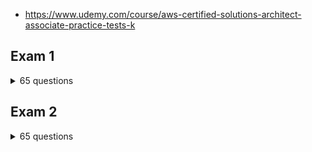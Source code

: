 <!--
// cSpell:ignore DFSR Referer SATA CIFS OCSP
-->

- https://www.udemy.com/course/aws-certified-solutions-architect-associate-practice-tests-k

## Exam 1
<details>
<summary>
65 questions
</summary>


### Q01

> A retail company with many stores and warehouses is implementing IoT sensors to gather monitoring data from devices in each location. The data will be sent to AWS in real time. A solutions architect must provide a solution for ensuring events are received in order for each device and ensure that data is saved for future processing.\
> Which solution would be MOST efficient?
> - Use Amazon Kinesis Data streams for real-time events with a shard for each device, use Amazon Kinesis Data Firehose to save data to Amazon EBS
> - Use Amazon SQS FIFO for real-time events with a shard for each device, use Amazon AWS Lambda for the SQS Queue to save data to Amazon EFS
> - Use Amazon Kinesis Data streams for real-time events with a partition key for each device, use Amazon Kinesis Data Firehose to save data to Amazon S3
> - Use Amazon SQS standard for real-time events with a shard for each device, Trigger Amazon AWS Lambda for the SQS Queue to save data to Amazon S3

**Kinesis** combined with **S3**

> **Explanation:**\
> Amazon Kinesis Data Streams collect and process data in real time. A Kinesis data stream is a set of shards. Each shard has a sequence of data records. Each data record has a sequence number that is assigned by Kinesis Data Streams. A shard is a uniquely identified sequence of data records in a stream.\
> A partition key is used to group data by shard within a stream. Kinesis Data Streams segregates the data records belonging to a stream into multiple shards. It uses the partition key that is associated with each data record to determine which shard a given data record belongs to.\
> For this scenario, the solutions architect can use a partition key for each device. This will ensure the records for that device are grouped by shard and the shard will ensure ordering. Amazon S3 is a valid destination for saving the data records.
> 
> ![Q1 kinesis](https://img-c.udemycdn.com/redactor/raw/2020-05-21_01-04-57-65202de89627ab9ac70ef6b89817c981.jpg)

### Q02
> A company runs a web application that serves weather updates. The application runs on a fleet of Amazon EC2 instances in a Multi-AZ Auto scaling group behind an Application Load Balancer (ALB). The instances store data in an Amazon Aurora database. A solutions architect needs to make the application more resilient to sporadic increases in request rates.\
> Which architecture should the solutions architect implement? (Select TWO.)
> - Add Aurora replicas
> - Add AWS WAF in front of the ALB
> - Add an AWS Globabl accelerator endpoint
> - Add an Amazon Cloudfront distribution in front of the ALB
> - Add an AWS Transit Gateway to the availability Zones


~~Maybe **WAF** to protect against DDOS?~~ maybe **CloudFront** for caching?
> **Explanation:**\
> The architecture is already highly resilient but the may be subject to performance degradation if there are sudden increases in request rates. To resolve this situation Amazon Aurora Read Replicas can be used to serve read traffic which offloads requests from the main database. On the frontend an Amazon CloudFront distribution can be placed in front of the ALB and this will cache content for better performance and also offloads requests from the backend.


### Q03

> A company has uploaded some highly critical data to an Amazon S3 bucket. Management are concerned about data availability and require that steps are taken to protect the data from accidental deletion. The data should still be accessible, and a user should be able to delete the data intentionally.\
> Which combination of steps should a solutions architect take to accomplish this? (Select TWO.)
> - Enable MFA Delete on the S3 bucket
> - Create a lifecycle policy for the objects in the S3 bucket
> - Enable default encryption on the S3 bucket
> - Create a bucket policy on the S3 bucket
> - Enable versioning on the S3 bucket


**versioning** will work, ~~maybe **bucket policy**~~

> **Explanation:**\
> Multi-factor authentication (MFA) delete adds an additional step before an object can be deleted from a versioning-enabled bucket.\
> With MFA delete the bucket owner must include the x-amz-mfa request header in requests to permanently delete an object version or change the versioning state of the bucket.
### Q04

> A Solutions Architect has deployed an application on several Amazon EC2 instances across three private subnets. The application must be made accessible to internet-based clients with the least amount of administrative effort.\
> How can the Solutions Architect make the application available on the internet?


~~maybe **NAT gateway**~~

> **Explanation:**\
> To make the application instances accessible on the internet the Solutions Architect needs to place them behind an internet-facing Elastic Load Balancer. The way you add instances in private subnets to a public facing ELB is to add public subnets in the same AZs as the private subnets to the ELB. You can then add the instances and to the ELB and they will become targets for load balancing.\
> An example of this architecture is shown below:
> 
> ![Q4 private and public subnets](https://img-c.udemycdn.com/redactor/raw/test_question_description/2021-02-25_10-09-08-4d552faa7e6a02f1057665490b64d36b.jpg)


### Q05
> Storage capacity has become an issue for a company that runs application servers on-premises. The servers are connected to a combination of block storage and NFS storage solutions. The company requires a solution that supports local caching without re-architecting its existing applications.\
> Which combination of changes can the company make to meet these requirements? (Select TWO.)

probably **storage gateway**

> **Explanation:**\
> In this scenario the company should use cloud storage to replace the existing storage solutions that are running out of capacity. The on-premises servers mount the existing storage using block protocols (iSCSI) and file protocols (NFS). As there is a requirement to avoid re-architecting existing applications these protocols must be used in the revised solution.\
> The AWS Storage Gateway volume gateway should be used to replace the block-based storage systems as it is mounted over iSCSI and the file gateway should be used to replace the NFS file systems as it uses NFS.

### Q06
> A recent security audit uncovered some poor deployment and configuration practices within your VPC. You need to ensure that applications are deployed in secure configurations.\
> How can this be achieved in the most operationally efficient manner?
> - Remove the ability for staff to deploy applications
> - use cloud formation with securely configured templates
> - manually check all application configurations before deployment
> - use aws inspector to apply secure configuration

probably **cloud formation**

> **Explanation:**\
> CloudFormation helps users to deploy resources in a consistent and orderly way. By ensuring the CloudFormation templates are created and administered with the right security configurations for your resources, you can then repeatedly deploy resources with secure settings and reduce the risk of human error.

### Q07
> A company has deployed a new website on Amazon EC2 instances behind an Application Load Balancer (ALB). Amazon Route 53 is used for the DNS service. The company has asked a Solutions Architect to create a backup website with support contact details that users will be directed to automatically if the primary website is down.\
> How should the Solutions Architect deploy this solution cost-effectively?
> - Create the backup website on EC2 and ALB in another Region and create an AWS accelerator point
> - Deploy the backup website on EC2 and ALB in another Region and use Route53 health checks for failover routing
> - Configure a static website using amazon S# and create a route53 weighted routing policy
> - Configure a static website using amazon S# and create a route53 failover routing policy

~~**Another region with route53 health checks**~~

> **Explanation:**\
> The most cost-effective solution is to create a static website using an Amazon S3 bucket and then use a failover routing policy in Amazon Route 53. With a failover routing policy users will be directed to the main website as long as it is responding to health checks successfully.\
> If the main website fails to respond to health checks (its down), Route 53 will begin to direct users to the backup website running on the Amazon S3 bucket. It’s important to set the TTL on the Route 53 records appropriately to ensure that users resolve the failover address within a short time.
> 
### Q08

> A website runs on Amazon EC2 instances in an Auto Scaling group behind an Application Load Balancer (ALB) which serves as an origin for an Amazon CloudFront distribution. An AWS WAF is being used to protect against SQL injection attacks. A review of security logs revealed an external malicious IP that needs to be blocked from accessing the website.\
> What should a solutions architect do to protect the application?


modify the **WAF** to protect against the Ip, cloudfront means that the ip is changed.

> **Explanation:**\
> A new version of the AWS Web Application Firewall was released in November 2019. With AWS WAF classic you create “IP match conditions”, whereas with AWS WAF (new version) you create “IP set match statements”. Look out for wording on the exam.\
> The IP match condition / IP set match statement inspects the IP address of a web request's origin against a set of IP addresses and address ranges. Use this to allow or block web requests based on the IP addresses that the requests originate from.\
> AWS WAF supports all IPv4 and IPv6 address ranges. An IP set can hold up to 10,000 IP addresses or IP address ranges to check.

### Q09
> A persistent database must be migrated from an on-premises server to an Amazon EC2 instances. The database requires 64,000 IOPS and, if possible, should be stored on a single Amazon EBS volume.\
> Which solution should a Solutions Architect recommend?

~~maybe **i3?**~~

> **Explanation:**\
> Amazon EC2 Nitro-based systems are not required for this solution but do offer advantages in performance that will help to maximize the usage of the EBS volume. For the data storage volume an i01 volume can support up to 64,000 IOPS so a single volume with sufficient capacity (50 IOPS per GiB) can be deliver the requirements.\
> The current list of EBS volume types is in the table below:
> 
> ![Q9 EBS Volumes](https://img-c.udemycdn.com/redactor/raw/test_question_description/2021-02-25_10-17-09-93913bab7527ec0862c9e21624ba7869.jpg)

### Q10
> A company offers an online product brochure that is delivered from a static website running on Amazon S3. The company’s customers are mainly in the United States, Canada, and Europe. The company is looking to cost-effectively reduce the latency for users in these regions.\
> What is the most cost-effective solution to these requirements?


~~**Cloudfront with some origin points** (not all)~~

> **Explanation:**\
> With Amazon CloudFront you can set the price class to determine where in the world the content will be cached. One of the price classes is “U.S, Canada and Europe” and this is where the company’s users are located. Choosing this price class will result in lower costs and better performance for the company’s users.

### Q11
> A company provides a REST-based interface to an application that allows a partner company to send data in near-real time. The application then processes the data that is received and stores it for later analysis. The application runs on Amazon EC2 instances.\
> The partner company has received many 503 Service Unavailable Errors when sending data to the application and the compute capacity reaches its limits and is unable to process requests when spikes in data volume occur.\
> Which design should a Solutions Architect implement to improve scalability?

**Kinesis + Lambda**

> **Explanation:**\
> Amazon Kinesis enables you to ingest, buffer, and process streaming data in real-time. Kinesis can handle any amount of streaming data and process data from hundreds of thousands of sources with very low latencies. This is an ideal solution for data ingestion.
> To ensure the compute layer can scale to process increasing workloads, the EC2 instances should be replaced by AWS Lambda functions. Lambda can scale seamlessly by running multiple executions in parallel.


### Q12

> A company runs an application on six web application servers in an Amazon EC2 Auto Scaling group in a single Availability Zone. The application is fronted by an Application Load Balancer (ALB). A Solutions Architect needs to modify the infrastructure to be highly available without making any modifications to the application.\
> Which architecture should the Solutions Architect choose to enable high availability?

**spread across Availability zones**

> **Explanation:**\
> The only thing that needs to be changed in this scenario to enable HA is to split the instances across multiple Availability Zones. The architecture already uses Auto Scaling and Elastic Load Balancing so there is plenty of resilience to failure. Once the instances are running across multiple AZs there will be AZ-level fault tolerance as well.

### Q13
> A new application is to be published in multiple regions around the world. The Architect needs to ensure only 2 IP addresses need to be whitelisted. The solution should intelligently route traffic for lowest latency and provide fast regional failover.\
> How can this be achieved?


~~**route53**?~~

> **Explanation:**\
> AWS Global Accelerator uses the vast, congestion-free AWS global network to route TCP and UDP traffic to a healthy application endpoint in the closest AWS Region to the user.
> This means it will intelligently route traffic to the closest point of presence (reducing latency). Seamless failover is ensured as AWS Global Accelerator uses anycast IP address which means the IP does not change when failing over between regions so there are no issues with client caches having incorrect entries that need to expire.
> 
> ![Q13 Globabl Accelerator](https://img-c.udemycdn.com/redactor/raw/2020-05-21_00-46-55-314c6149f4e1a3552921ab6fa213d8d8.jpg)


### Q14
> A solutions architect is designing the infrastructure to run an application on Amazon EC2 instances. The application requires high availability and must dynamically scale based on demand to be cost efficient.\
> What should the solutions architect do to meet these requirements?

**application load balancer, multiple AZ**

> **Explanation:**\
> The Amazon EC2-based application must be highly available and elastically scalable. Auto Scaling can provide the elasticity by dynamically launching and terminating instances based on demand. This can take place across availability zones for high availability.\
> Incoming connections can be distributed to the instances by using an Application Load Balancer (ALB).


### Q15
> A solutions architect is creating a document submission application for a school. The application will use an Amazon S3 bucket for storage. The solution must prevent accidental deletion of the documents and ensure that all versions of the documents are available. Users must be able to upload and modify the documents.\
> Which combination of actions should be taken to meet these requirements? (Select TWO.)
> - Enable MFA Delete on the bucket
> - Enable Versioning on the bucket
> - Set read only permissions on the bucket
> - Attach an IAM policy to the bucket
> - Encrypt the bucket using AWS SSE-S3

**Versioning**, maybe **MFA delete** 

> **Explanation:**\
> None of the options present a good solution for specifying permissions required to write and modify objects so that requirement needs to be taken care of separately. The other requirements are to prevent accidental deletion and the ensure that all versions of the document are available.
> The two solutions for these requirements are versioning and MFA delete. Versioning will retain a copy of each version of the document and multi-factor authentication delete (MFA delete) will prevent any accidental deletion as you need to supply a second factor when attempting a delete.


### Q16

> A company runs an application that uses an Amazon RDS PostgreSQL database. The database is currently not encrypted. A Solutions Architect has been instructed that due to new compliance requirements all existing and new data in the database must be encrypted. The database experiences high volumes of changes and no data can be lost.\
> How can the Solutions Architect enable encryption for the database without incurring any data loss?

~~**multi AZ mode with secondary and primary?**~~

> **Explanation:**\
> You cannot change the encryption status of an existing RDS DB instance. Encryption must be specified when creating the RDS DB instance. The best way to encrypt an existing database is to take a snapshot, encrypt a copy of the snapshot and restore the snapshot to a new RDS DB instance. This results in an encrypted database that is a new instance. Applications must be updated to use the new RDS DB endpoint.
> In this scenario as there is a high rate of change, the databases will be out of sync by the time the new copy is created and is functional. The best way to capture the changes between the source (unencrypted) and destination (encrypted) DB is to use AWS Database Migration Service (DMS) to synchronize the data.
> 
> ![Q16 move to encrypted EBS](https://img-c.udemycdn.com/redactor/raw/test_question_description/2021-02-25_10-43-00-2b10c6ed31c5f439b4d82b7c3dbf77e5.jpg)


### Q17
> An eCommerce application consists of three tiers. The web tier includes EC2 instances behind an Application Load balancer, the middle tier uses EC2 instances and an Amazon SQS queue to process orders, and the database tier consists of an Auto Scaling DynamoDB table. During busy periods customers have complained about delays in the processing of orders. A Solutions Architect has been tasked with reducing processing times.\
> Which action will be MOST effective in accomplishing this requirement?


~~probably **DynamoDB accelerator**~~, maybe autoscaling group?(won't it take too long?)

> **Explanation:**\
> The most likely cause of the processing delays is insufficient instances in the middle tier where the order processing takes place. The most effective solution to reduce processing times in this case is to scale based on the backlog per instance (number of messages in the SQS queue) as this reflects the amount of work that needs to be done.



### Q18
> A web application allows users to upload photos and add graphical elements to them. The application offers two tiers of service: free and paid. Photos uploaded by paid users should be processed before those submitted using the free tier. The photos are uploaded to an Amazon S3 bucket which uses an event notification to send the job information to Amazon SQS.\
> How should a Solutions Architect configure the Amazon SQS deployment to meet these requirements?

~~**short polling for the free, long polling to the paid**~~

> **Explanation:**\
> AWS recommend using separate queues when you need to provide prioritization of work. The logic can then be implemented at the application layer to prioritize the queue for the paid photos over the queue for the free photos.


### Q19
>A company requires that all AWS IAM user accounts have specific complexity requirements and minimum password length.\
How should a Solutions Architect accomplish this?

**password policy** for the entire account (if possible)

> **Explanation:**\
> The easiest way to enforce this requirement is to update the password policy that applies to the entire AWS account. When you create or change a password policy, most of the password policy settings are enforced the next time your users change their passwords. However, some of the settings are enforced immediately such as the password expiration period.


### Q20
> A company is deploying a fleet of Amazon EC2 instances running Linux across multiple Availability Zones within an AWS Region. The application requires a data storage solution that can be accessed by all of the EC2 instances simultaneously. The solution must be highly scalable and easy to implement. The storage must be mounted using the NFS protocol.\
> Which solution meets these requirements?

i think **NFS should means EFS**?

> **Explanation:**\
> Amazon EFS provides scalable file storage for use with Amazon EC2. You can use an EFS file system as a common data source for workloads and applications running on multiple instances. The EC2 instances can run in multiple AZs within a Region and the NFS protocol is used to mount the file system.\
> With EFS you can create mount targets in each AZ for lower latency. The application instances in each AZ will mount the file system using the local mount target.


### Q21

> A company delivers content to subscribers distributed globally from an application running on AWS. The application uses a fleet of Amazon EC2 instance in a private subnet behind an Application Load Balancer (ALB). Due to an update in copyright restrictions, it is necessary to block access for specific countries.\
> What is the EASIEST method to meet this requirement?

(maybe acl?, probably **CloudFront**)

> Explanation
> When a user requests your content, CloudFront typically serves the requested content regardless of where the user is located. If you need to prevent users in specific countries from accessing your content, you can use the CloudFront geo restriction feature to do one of the following:
> - Allow your users to access your content only if they're in one of the countries on a whitelist of approved countries.
> - Prevent your users from accessing your content if they're in one of the countries on a blacklist of banned countries.
> 
> For example, if a request comes from a country where, for copyright reasons, you are not authorized to distribute your content, you can use CloudFront geo restriction to block the request.\
> This is the easiest and most effective way to implement a geographic restriction for the delivery of content.

### Q22
> An application running on Amazon EC2 needs to asynchronously invoke an AWS Lambda function to perform data processing. The services should be decoupled.\
> Which service can be used to decouple the compute services?
> - AWS Config
> - AWS Step Functions
> - AWS MQ
> - AWS SNS

~~are **step functions a thing?**~~

> Explanation
> You can use a Lambda function to process Amazon Simple Notification Service notifications. Amazon SNS supports Lambda functions as a target for messages sent to a topic. This solution decouples the Amazon EC2 application from Lambda and ensures the Lambda function is invoked.

### Q23
> A new application will run across multiple Amazon ECS tasks. Front-end application logic will process data and then pass that data to a back-end ECS task to perform further processing and write the data to a datastore. The Architect would like to reduce-interdependencies so failures do no impact other components.\
> Which solution should the Architect use?


**front pushes to SQS, backend polls**

> Explanation
> This is a good use case for Amazon SQS. SQS is a service that is used for decoupling applications, thus reducing interdependencies, through a message bus. The front-end application can place messages on the queue and the back-end can then poll the queue for new messages. Please remember that Amazon SQS is pull-based (polling) not push-based (use SNS for push-based).


### Q24

> A company wishes to restrict access to their Amazon DynamoDB table to specific, private source IP addresses from their VPC.\
> What should be done to secure access to the table?
> - Create an AWS VPN Connection the amazon DynamoDB endpoint
> - Create gateway VPC endpoint and add an entry to the route table
> - Create an interface VPC endpoint in the VPC with an elastic network interface
> - Create the amazon dynamoDB table in the VPC

~~maybe **vpc endpoint?**~~

> Explanation
> There are two different types of VPC endpoint: interface endpoint, and gateway endpoint. 
> - With an interface endpoint you use an ENI in the VPC. 
> - With a gateway endpoint you configure your route table to point to the endpoint. 
> 
> Amazon S3 and DynamoDB use gateway endpoints. This solution means that all traffic will go through the VPC endpoint straight to DynamoDB using private IP addresses.
> 
> ![Q24 endpoint](https://img-c.udemycdn.com/redactor/raw/2020-05-21_00-48-44-654011ba439713ad1e049b259d7d5611.jpg)


### Q25
> A company runs a dynamic website that is hosted on an on-premises server in the United States. The company is expanding to Europe and is investigating how they can optimize the performance of the website for European users. The website’s backed must remain in the United States. The company requires a solution that can be implemented within a few days.\
> What should a Solutions Architect recommend?

~~maybe **Lambda Edge**~~

> Explanation
> A custom origin can point to an on-premises server and CloudFront is able to cache content for dynamic websites. CloudFront can provide performance optimizations for custom origins even if they are running on on-premises servers. These include persistent TCP connections to the origin, SSL enhancements such as Session tickets and OCSP stapling.
> Additionally, connections are routed from the nearest Edge Location to the user across the AWS global network. If the on-premises server is connected via a Direct Connect (DX) link this can further improve performance.

### Q26
> A company plans to make an Amazon EC2 Linux instance unavailable outside of business hours to save costs. The instance is backed by an Amazon EBS volume. There is a requirement that the contents of the instance’s memory must be preserved when it is made unavailable.\
> How can a solutions architect meet these requirements?

**Hibernation**

> Explanation
> When you hibernate an instance, Amazon EC2 signals the operating system to perform hibernation (suspend-to-disk). Hibernation saves the contents from the instance memory (RAM) to your Amazon Elastic Block Store (Amazon EBS) root volume. Amazon EC2 persists the instance's EBS root volume and any attached EBS data volumes. When you start your instance:
> - The EBS root volume is restored to its previous state
> - The RAM contents are reloaded
> - The processes that were previously running on the instance are resumed
> - Previously attached data volumes are reattached and the instance retains its instance ID


### Q27

> The database tier of a web application is running on a Windows server on-premises. The database is a Microsoft SQL Server database. The application owner would like to migrate the database to an Amazon RDS instance.\
> How can the migration be executed with minimal administrative effort and downtime?

use **Database migration service**

> Explanation
> You can directly migrate Microsoft SQL Server from an on-premises server into Amazon RDS using the Microsoft SQL Server database engine. This can be achieved using the native Microsoft SQL Server tools, or using AWS DMS as depicted below:
> ![Q27 database migration](https://img-c.udemycdn.com/redactor/raw/2020-05-17_07-59-54-f1a0a1c8024b0af89fa52ac80a9bc55c.JPG)


### Q28
> An insurance company has a web application that serves users in the United Kingdom and Australia. The application includes a database tier using a MySQL database hosted in eu-west-2. The web tier runs from eu-west-2 and ap-southeast-2. Amazon Route 53 geoproximity routing is used to direct users to the closest web tier. It has been noted that Australian users receive slow response times to queries.\
> Which changes should be made to the database tier to improve performance?


maybe **move to aurora**?

> Explanation
> The issue here is latency with read queries being directed from Australia to UK which is great physical distance. A solution is required for improving read performance in Australia.\
> An Aurora global database consists of one primary AWS Region where your data is mastered, and up to five read-only, secondary AWS Regions. Aurora replicates data to the secondary AWS Regions with typical latency of under a second. You issue write operations directly to the primary DB instance in the primary AWS Region.\
> This solution will provide better performance for users in the Australia Region for queries. Writes must still take place in the UK Region but read performance will be greatly improved.
> 
> ![Q28 Aurora replicates](https://img-c.udemycdn.com/redactor/raw/2020-05-21_01-05-41-0e623951d5ed62017a22f93bb14c6c67.jpg)

### Q29
> A web application runs in public and private subnets. The application architecture consists of a web tier and database tier running on Amazon EC2 instances. Both tiers run in a single Availability Zone (AZ).\
> Which combination of steps should a solutions architect take to provide high availability for this architecture? (Select TWO.)

**multi az**

> Explanation
> To add high availability to this architecture both the web tier and database tier require changes. For the web tier an Auto Scaling group across multiple AZs with an ALB will ensure there are always instances running and traffic is being distributed to them.\
> The database tier should be migrated from the EC2 instances to Amazon RDS to take advantage of a managed database with Multi-AZ functionality. This will ensure that if there is an issue preventing access to the primary database a secondary database can take over.
### Q30
> A financial services company has a web application with an application tier running in the U.S and Europe. The database tier consists of a MySQL database running on Amazon EC2 in us-west-1. Users are directed to the closest application tier using Route 53 latency-based routing. The users in Europe have reported poor performance when running queries.\
> Which changes should a Solutions Architect make to the database tier to improve performance?

~~Read replicas in europe?~~


> Explanation
> Amazon Aurora Global Database is designed for globally distributed applications, allowing a single Amazon Aurora database to span multiple AWS regions. It replicates your data with no impact on database performance, enables fast local reads with low latency in each region, and provides disaster recovery from region-wide outages.\
> A global database can be configured in the European region and then the application tier in Europe will need to be configured to use the local database for reads/queries. The diagram below depicts an Aurora Global Database deployment.
> 
> ![Q30 Aurora Global Database](https://img-c.udemycdn.com/redactor/raw/test_question_description/2021-02-25_10-40-32-e096373484158f919b4e661ab7c1aa8d.jpg)


### Q31
> A manufacturing company captures data from machines running at customer sites. Currently, thousands of machines send data every 5 minutes, and this is expected to grow to hundreds of thousands of machines in the near future. The data is logged with the intent to be analyzed in the future as needed.\
> What is the SIMPLEST method to store this streaming data at scale?

**Kinesis firehose**

> Explanation
> Kinesis Data Firehose is the easiest way to load streaming data into data stores and analytics tools. It captures, transforms, and loads streaming data and you can deliver the data to “destinations” including Amazon S3 buckets for later analysis.


### Q32
> An Amazon RDS Read Replica is being deployed in a separate region. The master database is not encrypted but all data in the new region must be encrypted.\
> How can this be achieved?

~~KNS keys when creating the read replicas?~~

> Explanation
> You cannot create an encrypted Read Replica from an unencrypted master DB instance. You also cannot enable encryption after launch time for the master DB instance. Therefore, you must create a new master DB by taking a snapshot of the existing DB, encrypting it, and then creating the new DB from the snapshot. You can then create the encrypted cross-region Read Replica of the master DB.


### Q33
> A video production company is planning to move some of its workloads to the AWS Cloud. The company will require around 5 TB of storage for video processing with the maximum possible I/O performance. They also require over 400 TB of extremely durable storage for storing video files and 800 TB of storage for long-term archival.\
> Which combinations of services should a Solutions Architect use to meet these requirements?

Instance store for performance, S3 for storage, Glacier for archiving.

> Explanation
> The best I/O performance can be achieved by using instance store volumes for the video processing. This is safe to use for use cases where the data can be recreated from the source files so this is a good use case.
> For storing data durably Amazon S3 is a good fit as it provides 99.999999999% of durability. For archival the video files can then be moved to Amazon S3 Glacier which is a low cost storage option that is ideal for long-term archival.


### Q34
> A developer created an application that uses Amazon EC2 and an Amazon RDS MySQL database instance. The developer stored the database user name and password in a configuration file on the root EBS volume of the EC2 application instance. A Solutions Architect has been asked to design a more secure solution.\
> What should the Solutions Architect do to achieve this requirement?

IAM permissions on the EC2 instance.

> Explanation
> The key problem here is having plain text credentials stored in a file. Even if you encrypt the volume there is still as security risk as the credentials are loaded by the application and passed to RDS.
> The best way to secure this solution is to get rid of the credentials completely by using an IAM role instead. The IAM role can be assigned permissions to the database instance and can be attached to the EC2 instance. The instance will then obtain temporary security credentials from AWS STS which is much more secure.


### Q35
> A Microsoft Windows file server farm uses Distributed File System Replication (DFSR) to synchronize data in an on-premises environment. The infrastructure is being migrated to the AWS Cloud.\
> Which service should the solutions architect use to replace the file server farm?
> - AWS storage gateway
> - AWS EFS
> - AWS FSx
> - AWS EBS

FSX

> Explanation
> Amazon FSx for Windows file server supports DFS namespaces and DFS replication. This is the best solution for replacing the on-premises infrastructure. Note the limitations for deployment:
> 
> ![Q35 deployment limitations](https://img-c.udemycdn.com/redactor/raw/test_question_description/2020-11-27_09-52-13-238b160c6f54f8650622a66a33fc34a4.jpg)


### Q36
> A company runs an application on an Amazon EC2 instance the requires 250 GB of storage space. The application is not used often and has small spikes in usage on weekday mornings and afternoons. The disk I/O can vary with peaks hitting a maximum of 3,000 IOPS. A Solutions Architect must recommend the most cost-effective storage solution that delivers the performance required?\
> Which configuration should the Solutions Architect recommend?
> - Amazon EBS Cold HDD(sc1)
> - Amazon EBS provisioned IOS SSD(i01)
> - Amazon EBS Throughput Optimized HDD(st1)
> - Amazon EBS General purpose SSD (gp2)

~~Throughput optimized HDD~~

> Explanation
> General Purpose SSD (gp2) volumes offer cost-effective storage that is ideal for a broad range of workloads. These volumes deliver single-digit millisecond latencies and the ability to burst to 3,000 IOPS for extended periods of time.\
> Between a minimum of 100 IOPS (at 33.33 GiB and below) and a maximum of 16,000 IOPS (at 5,334 GiB and above), baseline performance scales linearly at 3 IOPS per GiB of volume size. AWS designs gp2 volumes to deliver their provisioned performance 99% of the time. A gp2 volume can range in size from 1 GiB to 16 TiB.\
> In this configuration the volume will provide a baseline performance of 750 IOPS but will always be able to burst to the required 3,000 IOPS during periods of increased traffic.


### Q37
> An e-commerce application is hosted in AWS. The last time a new product was launched, the application experienced a performance issue due to an enormous spike in traffic. Management decided that capacity must be doubled this week after the product is launched.\
> What is the MOST efficient way for management to ensure that capacity requirements are met?
> - Add a step scaling policy
> - Add a simple scaling policy
> - Add Amazon EC2 spot instance
> - Add a scheduled scaling action

scheduled scaling

> Explanation
> Scaling based on a schedule allows you to set your own scaling schedule for predictable load changes. To configure your Auto Scaling group to scale based on a schedule, you create a scheduled action. This is ideal for situations where you know when and for how long you are going to need the additional capacity.


### Q38
> A legacy tightly-coupled High Performance Computing (HPC) application will be migrated to AWS.\
> Which network adapter type should be used?
> - Elastic network adaptor (ENA)
> - Elastic Fabric adaptor (EFA)
> - Elastic Ip address
> - Elastic Network interface (ENI)

EFA

> Explanation
> An Elastic Fabric Adapter is an AWS Elastic Network Adapter (ENA) with added capabilities. The EFA lets you apply the scale, flexibility, and elasticity of the AWS Cloud to tightly-coupled HPC apps. It is ideal for tightly coupled app as it uses the Message Passing Interface (MPI).


### Q39
> A company's web application is using multiple Amazon EC2 Linux instances and storing data on Amazon EBS volumes. The company is looking for a solution to increase the resiliency of the application in case of a failure.\
> What should a solutions architect do to meet these requirements?

~~EC2 instances in each AZ with EBS volumes~~

> Explanation
> To increase the resiliency of the application the solutions architect can use Auto Scaling groups to launch and terminate instances across multiple availability zones based on demand. An application load balancer (ALB) can be used to direct traffic to the web application running on the EC2 instances.
> Lastly, the Amazon Elastic File System (EFS) can assist with increasing the resilience of the application by providing a shared file system that can be mounted by multiple EC2 instances from multiple availability zones.


### Q40
> A company's application is running on Amazon EC2 instances in a single Region. In the event of a disaster, a solutions architect needs to ensure that the resources can also be deployed to a second Region.\
> Which combination of actions should the solutions architect take to accomplish this? (Select TWO.)

make an AMI, copy to other region, launch there

> Explanation
> You can copy an Amazon Machine Image (AMI) within or across AWS Regions using the AWS Management Console, the AWS Command Line Interface or SDKs, or the Amazon EC2 API, all of which support the CopyImage action.
> Using the copied AMI the solutions architect would then be able to launch an instance from the same EBS volume in the second Region.

### Q41
> A solutions architect is designing a new service that will use an Amazon API Gateway API on the frontend. The service will need to persist data in a backend database using key-value requests. Initially, the data requirements will be around 1 GB and future growth is unknown. Requests can range from 0 to over 800 requests per second.\
> Which combination of AWS services would meet these requirements? (Select TWO.)
> - AWS Lambda
> - AWS EC2 autos scaling
> - AWS DynamoDB
> - Amazon RDS
> - AWS fargate

**Lambda** and **Dynamo**

> Explanation
> In this case AWS Lambda can perform the computation and store the data in an Amazon DynamoDB table. Lambda can scale concurrent executions to meet demand easily and DynamoDB is built for key-value data storage requirements and is also serverless and easily scalable. This is therefore a cost effective solution for unpredictable workloads.


### Q42
> A company has two accounts for perform testing and each account has a single VPC: VPC-TEST1 and VPC-TEST2. The operations team require a method of securely copying files between Amazon EC2 instances in these VPCs. The connectivity should not have any single points of failure or bandwidth constraints.\
> Which solution should a Solutions Architect recommend?

VPC peering

> Explanation
> A VPC peering connection is a networking connection between two VPCs that enables you to route traffic between them using private IPv4 addresses or IPv6 addresses. Instances in either VPC can communicate with each other as if they are within the same network.
> You can create a VPC peering connection between your own VPCs, or with a VPC in another AWS account. The VPCs can be in different regions (also known as an inter-region VPC peering connection).
> ![Q42 VPC peering](https://img-c.udemycdn.com/redactor/raw/test_question_description/2021-02-25_09-50-39-d2cdb66079d7dfcc2c83b098f21eafa2.jpg)


### Q43
> A team are planning to run analytics jobs on log files each day and require a storage solution. The size and number of logs is unknown and data will persist for 24 hours only.\
> What is the MOST cost-effective solution?
> - Amazon S3 intelligent tiering
> - Amazon S3 glacier deep archive
> - Amazon S3 Standard
> - Amazon S3 one zone infrequent access

**S3 standard**

> Explanation
> S3 standard is the best choice in this scenario for a short term storage solution. In this case the size and number of logs is unknown and it would be difficult to fully assess the access patterns at this stage. Therefore, using S3 standard is best as it is cost-effective, provides immediate access, and there are no retrieval fees or minimum capacity charge per object.


### Q44
> A company is working with a strategic partner that has an application that must be able to send messages to one of the company’s Amazon SQS queues. The partner company has its own AWS account.\
> How can a Solutions Architect provide least privilege access to the partner?

update the SQS policy and grant permissions 

> Explanation
> Amazon SQS supports resource-based policies. The best way to grant the permissions using the principle of least privilege is to use a resource-based policy attached to the SQS queue that grants the partner company’s AWS account the sqs:SendMessage privilege.
> The following policy is an example of how this could be configured:
> 
> ![Q44 permission policies](https://img-c.udemycdn.com/redactor/raw/test_question_description/2021-02-25_10-46-16-3d75509bc08efb886557569410905bfe.jpg)


### Q45
> A company runs an application in a factory that has a small rack of physical compute resources. The application stores data on a network attached storage (NAS) device using the NFS protocol. The company requires a daily offsite backup of the application data.\
> Which solution can a Solutions Architect recommend to meet this requirement?

~~AWS Storgate gateway volume to replicate data to S3~~

> Explanation
> The AWS Storage Gateway Hardware Appliance is a physical, standalone, validated server configuration for on-premises deployments. It comes pre-loaded with Storage Gateway software, and provides all the required CPU, memory, network, and SSD cache resources for creating and configuring File Gateway, Volume Gateway, or Tape Gateway.
> A file gateway is the correct type of appliance to use for this use case as it is suitable for mounting via the NFS and SMB protocols.


### Q46
> A company hosts an application on Amazon EC2 instances behind Application Load Balancers in several AWS Regions. Distribution rights for the content require that users in different geographies must be served content from specific regions.\
> Which configuration meets these requirements?
> - Route53 with geoproximity
> - Route53 with geolocation
> - ALB with multi-region routing
> - CloudFronot with multiple origins and AWS WAF

route53 with geolocation

> Explanation
> To protect the distribution rights of the content and ensure that users are directed to the appropriate AWS Region based on the location of the user, the geolocation routing policy can be used with Amazon Route 53.
> Geolocation routing lets you choose the resources that serve your traffic based on the geographic location of your users, meaning the location that DNS queries originate from.
> When you use geolocation routing, you can localize your content and present some or all of your website in the language of your users. You can also use geolocation routing to restrict distribution of content to only the locations in which you have distribution rights.


### Q47

> Amazon EC2 instances in a development environment run between 9am and 5pm Monday-Friday. Production instances run 24/7.\
> Which pricing models should be used? (choose 2)

reserved instances for production, on-demand capacity reserations for development.

> Explanation
> Capacity reservations have no commitment and can be created and canceled as needed. This is ideal for the development environment as it will ensure the capacity is available. There is no price advantage but none of the other options provide a price advantage whilst also ensuring capacity is available.\
> Reserved instances are a good choice for workloads that run continuously. This is a good option for the production environment.


### Q48
> An organization want to share regular updates about their charitable work using static webpages. The pages are expected to generate a large amount of views from around the world. The files are stored in an Amazon S3 bucket. A solutions architect has been asked to design an efficient and effective solution.\
> Which action should the solutions architect take to accomplish this?

CloudFront with S3 as origin.

> Explanation
> Amazon CloudFront can be used to cache the files in edge locations around the world and this will improve the performance of the webpages.\
> To serve a static website hosted on Amazon S3, you can deploy a CloudFront distribution using one of these configurations:
> - Using a REST API endpoint as the origin with access restricted by an origin access identity (OAI)
> - Using a website endpoint as the origin with anonymous (public) access allowed
> - Using a website endpoint as the origin with access restricted by a Referer header


### Q49
> An application running on an Amazon ECS container instance using the EC2 launch type needs permissions to write data to Amazon DynamoDB.\
> How can you assign these permissions only to the specific ECS task that is running the application?

IAM policy attached to the ~~container Instance~~

> Explanation
> To specify permissions for a specific task on Amazon ECS you should use IAM Roles for Tasks. The permissions policy can be applied to tasks when creating the task definition, or by using an IAM task role override using the AWS CLI or SDKs. The taskRoleArn parameter is used to specify the policy.

### Q50
> An Amazon VPC contains several Amazon EC2 instances. The instances need to make API calls to Amazon DynamoDB. A solutions architect needs to ensure that the API calls do not traverse the internet.
> How can this be accomplished? (Select TWO.)

~~ENI endpoint~~, route table entry

> Explanation
> Amazon DynamoDB and Amazon S3 support gateway endpoints, not interface endpoints. With a gateway endpoint you create the endpoint in the VPC, attach a policy allowing access to the service, and then specify the route table to create a route table entry in.
> 
> ![Q50 API calls not traversing the internet](https://img-c.udemycdn.com/redactor/raw/2020-05-21_01-00-45-ac665c89acb1641afb831f1eb795210e.jpg)


### Q51
> An application is being created that will use Amazon EC2 instances to generate and store data. Another set of EC2 instances will then analyze and modify the data. Storage requirements will be significant and will continue to grow over time. The application architects require a storage solution.\
> Which actions would meet these needs?

using EFS and all EC2 instances mount it.

> Explanation
> Amazon Elastic File System (Amazon EFS) provides a simple, scalable, fully managed elastic NFS file system for use with AWS Cloud services and on-premises resources. It is built to scale on-demand to petabytes without disrupting applications, growing and shrinking automatically as you add and remove files, eliminating the need to provision and manage capacity to accommodate growth.\
> Amazon EFS supports the Network File System version 4 (NFSv4.1 and NFSv4.0) protocol. Multiple Amazon EC2 instances can access an Amazon EFS file system at the same time, providing a common data source for workloads and applications running on more than one instance or server.\
> For this scenario, EFS is a great choice as it will provide a scalable file system that can be mounted by multiple EC2 instances and accessed simultaneously.
> 
> ![Q51 attaching EFS](https://img-c.udemycdn.com/redactor/raw/2020-05-21_00-51-10-5bfba0da41e8553b6b332f2566f0f56e.jpg)


### Q52
> A solutions architect needs to backup some application log files from an online e-commerce store to Amazon S3. It is unknown how often the logs will be accessed or which logs will be accessed the most. The solutions architect must keep costs as low as possible by using the appropriate S3 storage class.\
> Which S3 storage class should be implemented to meet these requirements?
> - Amazon S3 infrequent access
> - Amazon S3 intelligent tiering
> - Amazon S3 one zone infrequent access
> - Amazon S3 glacier 

S3 intelligent tiering

> Explanation
> The S3 Intelligent-Tiering storage class is designed to optimize costs by automatically moving data to the most cost-effective access tier, without performance impact or operational overhead.
> It works by storing objects in two access tiers: one tier that is optimized for frequent access and another lower-cost tier that is optimized for infrequent access. This is an ideal use case for intelligent-tiering as the access patterns for the log files are not known.


### Q53
> A company is investigating methods to reduce the expenses associated with on-premises backup infrastructure. The Solutions Architect wants to reduce costs by eliminating the use of physical backup tapes. It is a requirement that existing backup applications and workflows should continue to function.\
> What should the Solutions Architect recommend?

AWS Storage gateway with virtual tape library (VTL)

> Explanation
> The AWS Storage Gateway Tape Gateway enables you to replace using physical tapes on premises with virtual tapes in AWS without changing existing backup workflows. Tape Gateway emulates physical tape libraries, removes the cost and complexity of managing physical tape infrastructure, and provides more durability than physical tapes.
> 
> ![Q53 Tape Gateway](https://img-c.udemycdn.com/redactor/raw/test_question_description/2020-11-27_09-45-15-153ae046c9838c5d880c4f0fce858218.jpg)


### Q54
> A company uses an Amazon RDS MySQL database instance to store customer order data. The security team have requested that SSL/TLS encryption in transit must be used for encrypting connections to the database from application servers. The data in the database is currently encrypted at rest using an AWS KMS key.
> How can a Solutions Architect enable encryption in transit?

~~use self-signed certificates~~

> Explanation
> Amazon RDS creates an SSL certificate and installs the certificate on the DB instance when Amazon RDS provisions the instance. These certificates are signed by a certificate authority. The SSL certificate includes the DB instance endpoint as the Common Name (CN) for the SSL certificate to guard against spoofing attacks.\
> You can download a root certificate from AWS that works for all Regions or you can download Region-specific intermediate certificates.


### Q55
> A company is migrating from an on-premises infrastructure to the AWS Cloud. One of the company's applications stores files on a Windows file server farm that uses Distributed File System Replication (DFSR) to keep data in sync. A solutions architect needs to replace the file server farm.\
> Which service should the solutions architect use?
> - S3
> - FSx
> - EFS
> - Storage gateway

FSx

> Explanation
> Amazon FSx for Windows File Server provides fully managed, highly reliable file storage that is accessible over the industry-standard Server Message Block (SMB) protocol.\
> Amazon FSx is built on Windows Server and provides a rich set of administrative features that include end-user file restore, user quotas, and Access Control Lists (ACLs).\
> Additionally, Amazon FSX for Windows File Server supports Distributed File System Replication (DFSR) in Single-AZ deployments as can be seen in the feature comparison table below.
> 
> ![Q55 Fsx deployments](https://img-c.udemycdn.com/redactor/raw/2020-05-17_14-56-37-c7a7eff7f9da52f8dadafb160c3ac4c0.JPG)


### Q56
> Your company shares some HR videos stored in an Amazon S3 bucket via CloudFront. You need to restrict access to the private content so users coming from specific IP addresses can access the videos and ensure direct access via the Amazon S3 bucket is not possible.\
> How can this be achieved?

Cloudfront with signedURL, origin access policy then restricting S3 bucket.

> Explanation
> A signed URL includes additional information, for example, an expiration date and time, that gives you more control over access to your content. You can also specify the IP address or range of IP addresses of the users who can access your content.\
> If you use CloudFront signed URLs (or signed cookies) to limit access to files in your Amazon S3 bucket, you may also want to prevent users from directly accessing your S3 files by using Amazon S3 URLs. To achieve this you can create an origin access identity (OAI), which is a special CloudFront user, and associate the OAI with your distribution.\
> You can then change the permissions either on your Amazon S3 bucket or on the files in your bucket so that only the origin access identity has read permission (or read and download permission).
> ![Q56 S3 origin and cloudfront](https://img-c.udemycdn.com/redactor/raw/2020-05-21_00-44-34-2bf62dad00d3baac5aa2bf88745d793e.jpg)


### Q57
> An eCommerce company runs an application on Amazon EC2 instances in public and private subnets. The web application runs in a public subnet and the database runs in a private subnet. Both the public and private subnets are in a single Availability Zone.\
> Which combination of steps should a solutions architect take to provide high availability for this architecture? (Select TWO.)

EC2 autoscaling in multiple AZ, private and public subnets and multi-region RDS.

> Explanation
> High availability can be achieved by using multiple Availability Zones within the same VPC. An EC2 Auto Scaling group can then be used to launch web application instances in multiple public subnets across multiple AZs and an ALB can be used to distribute incoming load.\
> The database solution can be made highly available by migrating from EC2 to Amazon RDS and using a Multi-AZ deployment model. This will provide the ability to failover to another AZ in the event of a failure of the primary database or the AZ in which it runs.


### Q58
> An organization has a large amount of data on Windows (SMB) file shares in their on-premises data center. The organization would like to move data into Amazon S3. They would like to automate the migration of data over their AWS Direct Connect link.\
> Which AWS service can assist them?
> - DataSync
> - Database migration Service
> - Database Cloud Formation
> - AWS snowball

DataSync

> Explanation
> AWS DataSync can be used to move large amounts of data online between on-premises storage and Amazon S3 or Amazon Elastic File System (Amazon EFS). DataSync eliminates or automatically handles many of these tasks, including scripting copy jobs, scheduling and monitoring transfers, validating data, and optimizing network utilization.\
> The source datastore can use file servers that communicate using the Server Message Block (SMB) protocol.

### Q59
> A company runs an application in an on-premises data center that collects environmental data from production machinery. The data consists of JSON files stored on network attached storage (NAS) and around 5 TB of data is collected each day. The company must upload this data to Amazon S3 where it can be processed by an analytics application. The data must be transferred securely.\
> Which solution offers the MOST reliable and time-efficient data transfer?

AWS DataSync over DirectConnect

> Explanation
> The most reliable and time-efficient solution that keeps the data secure is to use AWS DataSync and synchronize the data from the NAS device directly to Amazon S3. This should take place over an AWS Direct Connect connection to ensure reliability, speed, and security.\
> AWS DataSync can copy data between Network File System (NFS) shares, Server Message Block (SMB) shares, self-managed object storage, AWS Snowcone, Amazon Simple Storage Service (Amazon S3) buckets, Amazon Elastic File System (Amazon EFS) file systems, and Amazon FSx for Windows File Server file systems.


### Q60
> A Solutions Architect has been tasked with re-deploying an application running on AWS to enable high availability. The application processes messages that are received in an ActiveMQ queue running on a single Amazon EC2 instance. Messages are then processed by a consumer application running on Amazon EC2. After processing the messages the consumer application writes results to a MySQL database running on Amazon EC2.\
> Which architecture offers the highest availability and low operational complexity?

AmazonMQ accross two AZ, autosacling in multi-AZ and RDS in multi-AZ.

> Explanation
> The correct answer offers the highest availability as it includes Amazon MQ active/standby brokers across two AZs, an Auto Scaling group across two AZ,s and a Multi-AZ Amazon RDS MySQL database deployment.\
> This architecture not only offers the highest availability it is also operationally simple as it maximizes the usage of managed services.


### Q61
> A solutions architect is creating a system that will run analytics on financial data for several hours a night, 5 days a week. The analysis is expected to run for the same duration and cannot be interrupted once it is started. The system will be required for a minimum of 1 year.\
> What should the solutions architect configure to ensure the EC2 instances are available when they are needed?

~~Regional Reserved instances~~

> Explanation
> On-Demand Capacity Reservations enable you to reserve compute capacity for your Amazon EC2 instances in a specific Availability Zone for any duration. This gives you the ability to create and manage Capacity Reservations independently from the billing discounts offered by Savings Plans or Regional Reserved Instances.\
> By creating Capacity Reservations, you ensure that you always have access to EC2 capacity when you need it, for as long as you need it. You can create Capacity Reservations at any time, without entering a one-year or three-year term commitment, and the capacity is available immediately.\
> The table below shows the difference between capacity reservations and other options:
> 
> ![Q61 EC2 reservations](https://img-c.udemycdn.com/redactor/raw/test_question_description/2022-01-10_20-24-52-810be510ec31f342fd622453a1ebec94.png)


### Q62
> A company runs a large batch processing job at the end of every quarter. The processing job runs for 5 days and uses 15 Amazon EC2 instances. The processing must run uninterrupted for 5 hours per day. The company is investigating ways to reduce the cost of the batch processing job.\
> Which pricing model should the company choose?

~~Spot Instances~~ 

> Explanation
> Each EC2 instance runs for 5 hours a day for 5 days per quarter or 20 days per year. This is time duration is insufficient to warrant reserved instances as these require a commitment of a minimum of 1 year and the discounts would not outweigh the costs of having the reservations unused for a large percentage of time.\
> In this case, there are no options presented that can reduce the cost and therefore on-demand instances should be used.


### Q63
> An AWS Organization has an OU with multiple member accounts in it. The company needs to restrict the ability to launch only specific Amazon EC2 instance types.\
> How can this policy be applied across the accounts with the least effort?

~~use Resources Access Manager~~

> Explanation
> To apply the restrictions across multiple member accounts you must use a Service Control Policy (SCP) in the AWS Organization. The way you would do this is to create a deny rule that applies to anything that does not equal the specific instance type you want to allow.\
> The following architecture could be used to achieve this goal:
> 
> ![Q63 Service control policy](https://img-c.udemycdn.com/redactor/raw/2020-05-21_00-48-06-e73551726ea3baf15e8e687947948cba.jpg)


### Q64
> A company hosts a multiplayer game on AWS. The application uses Amazon EC2 instances in a single Availability Zone and users connect over Layer 4. Solutions Architect has been tasked with making the architecture highly available and also more cost-effective.\
> How can the solutions architect best meet these requirements? (Select TWO.)

Network Load Balancer, AutoScaling group in multiple AZ.

> Explanation
> The solutions architect must enable high availability for the architecture and ensure it is cost-effective. To enable high availability an Amazon EC2 Auto Scaling group should be created to add and remove instances across multiple availability zones.\
> In order to distribute the traffic to the instances the architecture should use a Network Load Balancer which operates at Layer 4. This architecture will also be cost-effective as the Auto Scaling group will ensure the right number of instances are running based on demand.


### Q65
> A company uses Docker containers for many application workloads in an on-premise data center. The company is planning to deploy containers to AWS and the chief architect has mandated that the same configuration and administrative tools must be used across all containerized environments. The company also wishes to remain cloud agnostic to safeguard mitigate the impact of future changes in cloud strategy.\
> How can a Solutions Architect design a managed solution that will align with open-source software?

use EKS

> Explanation
> Amazon EKS is a managed service that can be used to run Kubernetes on AWS. Kubernetes is an open-source system for automating the deployment, scaling, and management of containerized applications. Applications running on Amazon EKS are fully compatible with applications running on any standard Kubernetes environment, whether running in on-premises data centers or public clouds. This means that you can easily migrate any standard Kubernetes application to Amazon EKS without any code modification.\
> This solution ensures that the same open-source software is used for automating the deployment, scaling, and management of containerized applications both on-premises and in the AWS Cloud.
> 
> ![65 EKS](https://img-c.udemycdn.com/redactor/raw/test_question_description/2020-11-27_09-55-33-2abdd31ee10dd8c28e19ec75e2a29309.jpg)


</details>

## Exam 2
<details>
<summary>
65 questions
</summary>

### Q01
> An application uses Amazon EC2 instances and an Amazon RDS MySQL database. The database is not currently encrypted. A solutions architect needs to apply encryption to the database for all new and existing data.\
> How should this be accomplished?

snapshot, encrypted copy, restore from encrypted copy.

> **Explanation:**\
> There are some [limitations for encrypted Amazon RDS DB Instance](https://docs.aws.amazon.com/AmazonRDS/latest/UserGuide/Overview.Encryption.html#Overview.Encryption.Limitations)s: you can't modify an existing unencrypted Amazon RDS DB instance to make the instance encrypted, and you can't create an encrypted read replica from an unencrypted instance.\
> However, you can use the Amazon RDS snapshot feature to encrypt an unencrypted snapshot that's taken from the RDS database that you want to encrypt. Restore a new RDS DB instance from the encrypted snapshot to deploy a new encrypted DB instance. Finally, switch your connections to the new DB instance.

### Q02
> A DynamoDB database you manage is randomly experiencing heavy read requests that are causing latency.\
> What is the simplest way to alleviate the performance issues?

DynamoDB is managed, I don't think there are read replicas for it or auto scaling. so maybe **DynamoDB DAX**.

> **Explanation:**\
> DynamoDB offers consistent single-digit millisecond latency. However, DynamoDB + DAX further increases performance with response times in microseconds for millions of requests per second for read-heavy workloads.\
> The DAX cache uses cluster nodes running on Amazon EC2 instances and sits in front of the DynamoDB table as you can see in the diagram below:
> 
> ![Q2 DynamoDB DAX](https://img-c.udemycdn.com/redactor/raw/2020-05-21_01-21-53-bb155b9024a83ff1b09b8bcaedfb50c2.jpg)

### Q03
> A website is running on Amazon EC2 instances and access is restricted to a limited set of IP ranges. A solutions architect is planning to migrate static content from the website to an Amazon S3 bucket configured as an origin for an Amazon CloudFront distribution. Access to the static content must be restricted to the same set of IP addresses.\
> Which combination of steps will meet these requirements? (Select TWO.)

AWS WAF web ACL on the cloudfront distribution, OAI on the S3 bucket.

> **Explanation:**\
> To prevent users from circumventing the controls implemented on CloudFront (using WAF or presigned URLs / signed cookies) you can use an origin access identity (OAI). An OAI is a special CloudFront user that you associate with a distribution.\
> The next step is to change the permissions either on your Amazon S3 bucket or on the files in your bucket so that only the origin access identity has read permission (or read and download permission). This can be implemented through a bucket policy.\
> To control access at the CloudFront layer the AWS Web Application Firewall (WAF) can be used. With WAF you must create an ACL that includes the IP restrictions required and then associate the web ACL with the CloudFront distribution.


### Q04

> A company has acquired another business and needs to migrate their 50TB of data into AWS within 1 month. They also require a secure, reliable and private connection to the AWS cloud.\
> How are these requirements best accomplished?

probably snowball, vpn then direct connect.

> **Explanation:**\
> AWS Direct Connect provides a secure, reliable and private connection. However, lead times are often longer than 1 month so it cannot be used to migrate data within the timeframes. Therefore, it is better to use AWS Snowball to move the data and order a Direct Connect connection to satisfy the other requirement later on. In the meantime the organization can use an AWS VPN for secure, private access to their VPC.


### Q05
> A multi-tier application runs with eight front-end web servers in an Amazon EC2 Auto Scaling group in a single Availability Zone behind an Application Load Balancer. A solutions architect needs to modify the infrastructure to be highly available without modifying the application.\
> Which architecture should the solutions architect choose that provides high availability?


use more availability zones.

> **Explanation:**\
> High availability can be enabled for this architecture quite simply by modifying the existing Auto Scaling group to use multiple availability zones. The ASG will automatically balance the load so you don’t actually need to specify the instances per AZ.\
> The architecture for the web tier will look like the one below:
> 
> ![Q5 High Availability](https://img-c.udemycdn.com/redactor/raw/2020-05-21_01-27-38-903c5a1a8a69212049571597cbc31b0f.jpg)




### Q06
> A solutions architect has been tasked with designing a highly resilient hybrid cloud architecture connecting an on-premises data center and AWS. The network should include AWS Direct Connect (DX).\
> Which DX configuration offers the HIGHEST resiliency?

~~probably DX and multiple public VIFs?~~

> **Explanation:**\
> The most resilient solution is to configure DX connections at multiple DX locations. This ensures that any issues impacting a single DX location do not affect availability of the network connectivity to AWS.\
> Take note of the following AWS recommendations for resiliency:
> "AWS recommends connecting from multiple data centers for physical location redundancy. When designing remote connections, consider using redundant hardware and telecommunications providers. Additionally, it is a best practice to use dynamically routed, active/active connections for automatic load balancing and failover across redundant network connections. Provision sufficient network capacity to ensure that the failure of one network connection does not overwhelm and degrade redundant connections."\
> The diagram below is an example of an architecture that offers high resiliency:
> 
> ![Q6 DX high resiliency](https://img-c.udemycdn.com/redactor/raw/test_question_description/2020-11-27_10-13-36-8f8a2d3dea9984331c8894ec400a4303.jpg)




### Q07

> An application running on Amazon ECS processes data and then writes objects to an Amazon S3 bucket. The application requires permissions to make the S3 API calls.\
> How can a Solutions Architect ensure the application has the required permissions?

update the taskRoleArn with IAM policy.

> **Explanation:**\
> With IAM roles for Amazon ECS tasks, you can specify an IAM role that can be used by the containers in a task. Applications must sign their AWS API requests with AWS credentials, and this feature provides a strategy for managing credentials for your applications to use, similar to the way that Amazon EC2 instance profiles provide credentials to EC2 instances.\
> You define the IAM role to use in your task definitions, or you can use a taskRoleArn override when running a task manually with the RunTask API operation.\
> Note that there are instances roles and task roles that you can assign in ECS when using the EC2 launch type. The task role is better when you need to assign permissions for just that specific task.
> 
> ![Q7 Task Roles](https://img-c.udemycdn.com/redactor/raw/test_question_description/2021-02-25_12-02-13-cca043ef28407cf8376847f12e461e32.jpg)


### Q08
> An AWS workload in a VPC is running a legacy database on an Amazon EC2 instance. Data is stored on a 2000GB Amazon EBS (gp2) volume. At peak load times, logs show excessive wait time.\
> What should be implemented to improve database performance using persistent storage?

persistent storage excludes instance store volumes, gp2 is already ssd. ~~so maybe **burstable performance**?~~

> **Explanation:**\
> The data is already on an SSD-backed volume (gp2), therefore to improve performance the best option is to migrate the data onto a provisioned IOPS SSD (io1) volume type which will provide improved I/O performance and therefore reduce wait times.

### Q09

> A company have 500 TB of data in an on-premises file share that needs to be moved to Amazon S3 Glacier. The migration must not saturate the company’s low-bandwidth internet connection and the migration must be completed within a few weeks.\
> What is the MOST cost-effective solution?


snowball into S3 with lifecycle policy.

> **Explanation:**\
> As the company’s internet link is low-bandwidth uploading directly to Amazon S3 (ready for transition to Glacier) would saturate the link. The best alternative is to use AWS Snowball appliances. The Snowball edge appliance can hold up to 80 TB of data so 7 devices would be required to migrate 500 TB of data.\
> Snowball moves data into AWS using a hardware device and the data is then copied into an Amazon S3 bucket of your choice. From there, lifecycle policies can transition the S3 objects to Amazon S3 Glacier.

### Q10

> A company is planning a migration for a high performance computing (HPC) application and associated data from an on-premises data center to the AWS Cloud. The company uses tiered storage on premises with hot high-performance parallel storage to support the application during periodic runs of the application, and more economical cold storage to hold the data when the application is not actively running.\
> Which combination of solutions should a solutions architect recommend to support the storage needs of the application? (Select TWO.)


Lustre is for hpc, probably S3 for cold storage

> **Explanation:**\
> Amazon FSx for Lustre provides a high-performance file system optimized for fast processing of workloads such as machine learning, high-performance computing (HPC), video processing, financial modeling, and electronic design automation (EDA).These workloads commonly require data to be presented via a fast and scalable file system interface, and typically have data sets stored on long-term data stores like Amazon S3.\
> Amazon FSx works natively with Amazon S3, making it easy to access your S3 data to run data processing workloads. Your S3 objects are presented as files in your file system, and you can write your results back to S3. This lets you run data processing workloads on FSx for Lustre and store your long-term data on S3 or on-premises data stores.\
> Therefore, the best combination for this scenario is to use S3 for cold data and FSx for Lustre for the parallel HPC job.
> 
> ![Q10 FSX lustre](https://img-c.udemycdn.com/redactor/raw/2020-05-21_01-29-14-9ca4fa2525b286cbb51131ad2546dea3.jpg)



### Q11
> An application stores transactional data in an Amazon S3 bucket. The data is analyzed for the first week and then must remain immediately available for occasional analysis.\
> What is the MOST cost-effective storage solution that meets the requirements?

~~S3 standard IA after 7 days~~

> **Explanation:**\
> The transition should be to Standard-IA rather than One Zone-IA. Though One Zone-IA would be cheaper, it also offers lower availability and the question states the objects “must remain immediately available”. Therefore the availability is a consideration.\
> Though there is no minimum duration when storing data in S3 Standard, you cannot transition to Standard IA within 30 days. This can be seen when trying to create a lifecycle rule.\
> Therefore, the best solution is to transition after 30 days. 
> 
> ![Q11 minimum lifecycle](https://img-c.udemycdn.com/redactor/raw/test_question_description/2021-02-25_12-12-38-75ade2c799e4d5cf4b201792e2ee34b6.jpg)

### Q12

> An organization is migrating data to the AWS cloud. An on-premises application uses Network File System shares and must access the data without code changes. The data is critical and is accessed frequently.\
> Which storage solution should a Solutions Architect recommend to maximize availability and durability?

NFS usually means EFS, but it's on premises, so maybe **File gatway**?

> **Explanation:**\
> The solution must use NFS file shares to access the migrated data without code modification. This means you can use either Amazon EFS or AWS Storage Gateway – File Gateway. Both of these can be mounted using NFS from on-premises applications.\
> However, EFS is the wrong answer as the solution asks to maximize availability and durability. The File Gateway backs off of Amazon S3 which has much higher availability and durability than EFS which is why it is the best solution for this scenario.

### Q13

> An application has been deployed on Amazon EC2 instances behind an Application Load Balancer (ALB). A Solutions Architect must improve the security posture of the application and minimize the impact of a DDoS attack on resources.\
> Which of the following solutions is MOST effective?

Athena is for datbases, not security, so probably WAF ACL with rates.

> **Explanation:**\
> A rate-based rule tracks the rate of requests for each originating IP address, and triggers the rule action on IPs with rates that go over a limit. You set the limit as the number of requests per 5-minute time span.\
> You can use this type of rule to put a temporary block on requests from an IP address that's sending excessive requests. By default, AWS WAF aggregates requests based on the IP address from the web request origin, but you can configure the rule to use an IP address from an HTTP header, like X-Forwarded-For, instead.


### Q14

> A company is storing a large quantity of small files in an Amazon S3 bucket. An application running on an Amazon EC2 instance needs permissions to access and process the files in the S3 bucket.\
> Which action will MOST securely grant the EC2 instance access to the S3 bucket?


least privileged IAM role on the EC2

> **Explanation:**\
> IAM roles should be used in place of storing credentials on Amazon EC2 instances. This is the most secure way to provide permissions to EC2 as no credentials are stored and short-lived credentials are obtained using AWS STS. Additionally, the policy attached to the role should provide least privilege permissions.

### Q15

> A company’s Amazon EC2 instances were terminated or stopped, resulting in a loss of important data that was stored on attached EC2 instance stores. They want to avoid this happening in the future and need a solution that can scale as data volumes increase with the LEAST amount of management and configuration.\
> Which storage is most appropriate?

I want to say EBS, but least management is S3...

> **Explanation:**\
> Amazon EFS is a fully managed service that requires no changes to your existing applications and tools, providing access through a standard file system interface for seamless integration. It is built to scale on demand to petabytes without disrupting applications, growing and shrinking automatically as you add and remove files. This is an easy solution to implement and the option that requires the least management and configuration.\
> An instance store provides temporary block-level storage for an EC2 instance. If you terminate the instance you lose all data. The alternative is to use Elastic Block Store volumes which are also block-level storage devices but the data is persistent. However, EBS is not a fully managed solution and doesn’t grow automatically as your data requirements increase – you would need to increase the volume size and then extend your filesystem.


### Q16

> A company wants to migrate a legacy web application from an on-premises data center to AWS. The web application consists of a web tier, an application tier, and a MySQL database. The company does not want to manage instances or clusters.\
> Which combination of services should a solutions architect include in the overall architecture? (Select TWO.)

RDS + fargate

> **Explanation:**\
> Amazon RDS is a managed service and you do not need to manage the instances. This is an ideal backend for the application and you can run a MySQL database on RDS without any refactoring. For the application components these can run on Docker containers with AWS Fargate. Fargate is a serverless service for running containers on AWS.

### Q17

> An application launched on Amazon EC2 instances needs to publish personally identifiable information (PII) about customers using Amazon SNS. The application is launched in private subnets within an Amazon VPC.\
> Which is the MOST secure way to allow the application to access service endpoints in the same region?

~~maybe NAT gateway?~~

> **Explanation:**\
> To publish messages to Amazon SNS topics from an Amazon VPC, create an interface VPC endpoint. Then, you can publish messages to SNS topics while keeping the traffic within the network that you manage with the VPC. This is the most secure option as traffic does not need to traverse the Internet.

### Q18
> An application is running on Amazon EC2 behind an Elastic Load Balancer (ELB). Content is being published using Amazon CloudFront and you need to restrict the ability for users to circumvent CloudFront and access the content directly through the ELB.\
> How can you configure this solution?

~~**ACL on ELB**~~

> **Explanation:**\
> The only way to get this working is by using a VPC Security Group for the ELB that is configured to allow only the internal service IP ranges associated with CloudFront. As these are updated from time to time, you can use AWS Lambda to automatically update the addresses. This is done using a trigger that is triggered when AWS issues an SNS topic update when the addresses are changed.


### Q19

> A company's web application is using multiple Amazon EC2 Linux instances and storing data on Amazon EBS volumes. The company is looking for a solution to increase the resiliency of the application in case of a failure.\
> What should a solutions architect do to meet these requirements?
 
~~ec2 instances in availability zones, EBS on each instance~~

> **Explanation:**\
> To increase the resiliency of the application the solutions architect can use Auto Scaling groups to launch and terminate instances across multiple availability zones based on demand. An application load balancer (ALB) can be used to direct traffic to the web application running on the EC2 instances.\
> Lastly, the Amazon Elastic File System (EFS) can assist with increasing the resilience of the application by providing a shared file system that can be mounted by multiple EC2 instances from multiple availability zones.

### Q20

> A data-processing application runs on an i3.large EC2 instance with a single 100 GB EBS gp2 volume. The application stores temporary data in a small database (less than 30 GB) located on the EBS root volume. The application is struggling to process the data fast enough, and a Solutions Architect has determined that the I/O speed of the temporary database is the bottleneck.\
> What is the MOST cost-efficient way to improve the database response times?

use instance storage instead (temporary data)

> **Explanation:**\
> EC2 Instance Stores are high-speed ephemeral storage that is physically attached to the EC2 instance. The i3.large instance type comes with a single 475GB NVMe SSD instance store so it would be a good way to lower cost and improve performance by using the attached instance store. As the files are temporary, it can be assumed that ephemeral storage (which means the data is lost when the instance is stopped) is sufficient.

### Q21

> A Solutions Architect must design a solution that encrypts data in Amazon S3. Corporate policy mandates encryption keys be generated and managed on premises.\
> Which solution should the Architect use to meet the security requirements?

SSE-C -server side encryption with customer managed keys

> **Explanation:**\
> Server-side encryption is about protecting data at rest. Server-side encryption encrypts only the object data, not object metadata. Using server-side encryption with customer-provided encryption keys (SSE-C) allows you to set your own encryption keys. With the encryption key you provide as part of your request, Amazon S3 manages the encryption as it writes to disks and decryption when you access your objects. Therefore, you don't need to maintain any code to perform data encryption and decryption. The only thing you do is manage the encryption keys you provide.\
> When you upload an object, Amazon S3 uses the encryption key you provide to apply AES-256 encryption to your data and removes the encryption key from memory. When you retrieve an object, you must provide the same encryption key as part of your request. Amazon S3 first verifies that the encryption key you provided matches and then decrypts the object before returning the object data to you.

### Q22

> A group of business analysts perform read-only SQL queries on an Amazon RDS database. The queries have become quite numerous and the database has experienced some performance degradation. The queries must be run against the latest data. A Solutions Architect must solve the performance problems with minimal changes to the existing web application.\
> What should the Solutions Architect recommend?

~~redshift~~

> **Explanation:**\
> The performance issues can be easily resolved by offloading the SQL queries the business analysts are performing to a read replica. This ensures that data that is being queries is up to date and the existing web application does not require any modifications to take place.

### Q23

> A solutions architect is optimizing a website for real-time streaming and on-demand videos. The website’s users are located around the world and the solutions architect needs to optimize the performance for both the real-time and on-demand streaming.\
> Which service should the solutions architect choose?


~~maybe Global accelerator?~~

> **Explanation:**\
> Amazon CloudFront can be used to stream video to users across the globe using a wide variety of protocols that are layered on top of HTTP. This can include both on-demand video as well as real time streaming video.


### Q24

> A company has a file share on a Microsoft Windows Server in an on-premises data center. The server uses a local network attached storage (NAS) device to store several terabytes of files. The management team require a reduction in the data center footprint and to minimize storage costs by moving on-premises storage to AWS.\
> What should a Solutions Architect do to meet these requirements?

~~EFS with IPSec VPN~~

> **Explanation:**\
> An AWS Storage Gateway File Gateway provides your applications a file interface to seamlessly store files as objects in Amazon S3, and access them using industry standard file protocols. This removes the files from the on-premises NAS device and provides a method of directly mounting the file share for on-premises servers and clients.
> 
> ![Q24 storage gateway - file storage](https://img-c.udemycdn.com/redactor/raw/test_question_description/2021-02-25_12-04-55-d6065baf4b15649e450a4fb5cd195708.jpg)

### Q25
> An Amazon RDS PostgreSQL database is configured as Multi-AZ. A solutions architect needs to scale read performance and the solution must be configured for high availability.\
> What is the most cost-effective solution?

~~read replica in the same AZ as master~~

> **Explanation:**\
> You can create a read replica as a Multi-AZ DB instance. Amazon RDS creates a standby of your replica in another Availability Zone for failover support for the replica. Creating your read replica as a Multi-AZ DB instance is independent of whether the source database is a Multi-AZ DB instance.


### Q26

> A Solutions Architect needs to design a solution that will allow Website Developers to deploy static web content without managing server infrastructure. All web content must be accessed over HTTPS with a custom domain name. The solution should be scalable as the company continues to grow.\
> Which of the following will provide the MOST cost-effective solution?

~~S3 with static website~~

> **Explanation:**\
> You can create an Amazon CloudFront distribution that uses an S3 bucket as the origin. This will allow you to serve the static content using the HTTPS protocol.\
> To serve a static website hosted on Amazon S3, you can deploy a CloudFront distribution using one of these configurations:
> - Using a REST API endpoint as the origin with access restricted by an origin access identity (OAI).
> - Using a website endpoint as the origin with anonymous (public) access allowed.
> - Using a website endpoint as the origin with access restricted by a Referer header.


### Q27

> Some objects that are uploaded to Amazon S3 standard storage class are initially accessed frequently for a period of 30 days. Then, objects are infrequently accessed for up to 90 days. After that, the objects are no longer needed.\
> How should lifecycle management be configured?


~~STANDARD_IA after 30 days, after 90days move to glacier~~

> **Explanation:**\
> In this scenario we need to keep the objects in the STANDARD storage class for 30 days as the objects are being frequently accessed. We can configure a lifecycle action that then transitions the objects to INTELLIGENT_TIERING, STANDARD_IA, or ONEZONE_IA. After that we don’t need the objects so they can be expired.\
> All other options do not meet the stated requirements or are not supported lifecycle transitions. For example:
> - You cannot transition to REDUCED_REDUNDANCY from any storage class.
> - Transitioning from STANDARD_IA to ONEZONE_IA is possible but we do not want to keep the objects so it incurs unnecessary costs.
> - Transitioning to GLACIER is possible but again incurs unnecessary costs.


### Q28

> A company allows its developers to attach existing IAM policies to existing IAM roles to enable faster experimentation and agility. However, the security operations team is concerned that the developers could attach the existing administrator policy, which would allow the developers to circumvent any other security policies.\
> How should a solutions architect address this issue?

IAM permissions boundaries

> **Explanation:**\
> The permissions boundary for an IAM entity (user or role) sets the maximum permissions that the entity can have. This can change the effective permissions for that user or role. The effective permissions for an entity are the permissions that are granted by all the policies that affect the user or role. Within an account, the permissions for an entity can be affected by identity-based policies, resource-based policies, permissions boundaries, Organizations SCPs, or session policies.\
> Therefore, the solutions architect can set an IAM permissions boundary on the developer IAM role that explicitly denies attaching the administrator policy.
> ![Q28 permission Boundaries](https://img-c.udemycdn.com/redactor/raw/2020-05-18_13-16-47-d821741ed0b16e76b6ea87b337c0aeeb.JPG)


### Q29

> A Solutions Architect must select the most appropriate database service for two use cases. A team of data scientists perform complex queries on a data warehouse that take several hours to complete. Another team of scientists need to run fast, repeat queries and update dashboards for customer support staff.\
> Which solution delivers these requirements MOST cost-effectively?

~~redshift + elasticCache~~

> **Explanation:**\
> RedShift is a columnar data warehouse DB that is ideal for running long complex queries. RedShift can also improve performance for repeat queries by caching the result and returning the cached result when queries are re-run. Dashboard, visualization, and business intelligence (BI) tools that execute repeat queries see a significant boost in performance due to result caching.

### Q30

> A solutions architect is designing an application on AWS. The compute layer will run in parallel across EC2 instances. The compute layer should scale based on the number of jobs to be processed. The compute layer is stateless. The solutions architect must ensure that the application is loosely coupled and the job items are durably stored.\
> Which design should the solutions architect use?

**SQS and autosacling group based on sqs queue** (probably also lambda would work)


> **Explanation:**\
> In this case we need to find a durable and loosely coupled solution for storing jobs. Amazon SQS is ideal for this use case and can be configured to use dynamic scaling based on the number of jobs waiting in the queue.\
> To configure this scaling you can use the backlog per instance metric with the target value being the acceptable backlog per instance to maintain. You can calculate these numbers as follows:
> - Backlog per instance: To calculate your backlog per instance, start with the ApproximateNumberOfMessages queue attribute to determine the length of the SQS queue (number of messages available for retrieval from the queue). Divide that number by the fleet's running capacity, which for an Auto Scaling group is the number of instances in the InService state, to get the backlog per instance.
> - Acceptable backlog per instance: To calculate your target value, first determine what your application can accept in terms of latency. Then, take the acceptable latency value and divide it by the average time that an EC2 instance takes to process a message.
> 
> This solution will scale EC2 instances using Auto Scaling based on the number of jobs waiting in the SQS queue.

### Q31

> A solutions architect has created a new AWS account and must secure AWS account root user access.\
> Which combination of actions will accomplish this? (Select TWO.)

Strong password, MFA.

> **Explanation:**\
> There are several security best practices for securing the root user account:
> - Lock away root user access keys OR delete them if possible
> - Use a strong password
> - Enable multi-factor authentication (MFA)
> 
> The root user automatically has full privileges to the account and these privileges cannot be restricted so it is extremely important to follow best practice advice about securing the root user account.
### Q32

> A company runs an eCommerce application that uses an Amazon Aurora database. The database performs well except for short periods when monthly sales reports are run. A Solutions Architect has reviewed metrics in Amazon CloudWatch and found that the Read Ops and CPUUtilization metrics are spiking during the periods when the sales reports are run.\
> What is the MOST cost-effective solution to solve this performance issue?

aurora replica, use replica end point for reporting

> **Explanation:**\
> The simplest and most cost-effective option is to use an Aurora Replica. The replica can serve read operations which will mean the reporting application can run reports on the replica endpoint without causing any performance impact on the production database.

### Q33

> A website runs on Amazon EC2 instances behind an Application Load Balancer (ALB). The website has a mix of dynamic and static content. Customers around the world are reporting performance issues with the website.\
> Which set of actions will improve website performance for users worldwide?

~~use transit gateway?~~

> **Explanation:**\
> Amazon CloudFront is a content delivery network (CDN) that improves website performance by caching content at edge locations around the world. It can serve both dynamic and static content. This is the best solution for improving the performance of the website.
### Q34

> A solutions architect is designing a two-tier web application. The application consists of a public-facing web tier hosted on Amazon EC2 in public subnets. The database tier consists of Microsoft SQL Server running on Amazon EC2 in a private subnet. Security is a high priority for the company.\
> How should security groups be configured in this situation? (Select TWO.)

datbase tier: 1433 from web tier. web tier: inbound 443 from 0.0.0.0/0 (anywhere)

> **Explanation:**\
> In this scenario an inbound rule is required to allow traffic from any internet client to the web front end on SSL/TLS port 443. The source should therefore be set to 0.0.0.0/0 to allow any inbound traffic.\
> To secure the connection from the web frontend to the database tier, an outbound rule should be created from the public EC2 security group with a destination of the private EC2 security group. The port should be set to 1433 for MySQL. The private EC2 security group will also need to allow inbound traffic on 1433 from the public EC2 security group.
> 
> ![Q34 subnets security groups](https://img-c.udemycdn.com/redactor/raw/2020-05-21_01-31-06-6dcaf8d88c9ec27f837343a0ae2630f9.jpg)


### Q35

> A company runs a number of core enterprise applications in an on-premises data center. The data center is connected to an Amazon VPC using AWS Direct Connect. The company will be creating additional AWS accounts and these accounts will also need to be quickly, and cost-effectively connected to the on-premises data center in order to access the core applications.\
> What deployment changes should a Solutions Architect implement to meet these requirements with the LEAST operational overhead?

~~VPC endpoints in the direct connect VPC~~

> **Explanation:**\
> AWS Transit Gateway connects VPCs and on-premises networks through a central hub. With AWS Transit Gateway, you can quickly add Amazon VPCs, AWS accounts, VPN capacity, or AWS Direct Connect gateways to meet unexpected demand, without having to wrestle with complex connections or massive routing tables. This is the operationally least complex solution and is also cost-effective.
> 
> ![Q35 Transit Gateway](https://img-c.udemycdn.com/redactor/raw/test_question_description/2020-11-27_10-12-08-05293542d6a09dfb24fcf7e9a59f123e.jpg)

### Q36

> An application running video-editing software is using significant memory on an Amazon EC2 instance.How can a user track memory usage on the Amazon EC2 instance?

maybe cloud watch agent (is there such a thing?)

> **Explanation:**\
> There is no standard metric in CloudWatch for collecting EC2 memory usage. However, you can use the CloudWatch agent to collect both system metrics and log files from Amazon EC2 instances and on-premises servers. The metrics can be pushed to a CloudWatch custom metric.

### Q37

> A company uses a Microsoft Windows file share for storing documents and media files. Users access the share using Microsoft Windows clients and are authenticated using the company’s Active Directory. The chief information officer wants to move the data to AWS as they are approaching capacity limits. The existing user authentication and access management system should be used.\
> How can a Solutions Architect meet these requirements?


FSX for windows?

> **Explanation:**\
> Amazon FSx for Windows File Server makes it easy for you to launch and scale reliable, performant, and secure shared file storage for your applications and end users. With Amazon FSx, you can launch highly durable and available file systems that can span multiple availability zones (AZs) and can be accessed from up to thousands of compute instances using the industry-standard Server Message Block (SMB) protocol.\
> It provides a rich set of administrative and security features, and integrates with Microsoft Active Directory (AD). To serve a wide spectrum of workloads, Amazon FSx provides high levels of file system throughput and IOPS and consistent sub-millisecond latencies.\
> You can also mount FSx file systems from on-premises using a VPN or Direct Connect connection. This topology is depicted in the image below:
> 
> ![Q37 FSX windows file server](https://img-c.udemycdn.com/redactor/raw/test_question_description/2021-02-25_12-06-44-85272267dfd4d12b26b830545075dc49.jpg)

### Q38

> A web application that allows users to upload and share documents is running on a single Amazon EC2 instance with an Amazon EBS volume. To increase availability the architecture has been updated to use an Auto Scaling group of several instances across Availability Zones behind an Application Load Balancer. After the change users can only see a subset of the documents.\
> What is the BEST method for a solutions architect to modify the solution so users can see all documents?

copy to EFS

> **Explanation:**\
> The problem that is being described is that the users are uploading the documents to an individual EC2 instance with a local EBS volume. Therefore, as EBS volumes cannot be shared across AZs, the data is stored separately and the ALB will be distributing incoming connections to different instances / data sets.\
> The simple resolution is to implement a shared storage layer for the documents so that they can be stored in one place and seen by any user who connects no matter which instance they connect to.
> ![Q38 EFS](https://img-c.udemycdn.com/redactor/raw/2020-05-21_01-30-06-e730f4c928621d8e81593b31b92020f6.jpg)

### Q39

> You have created a file system using Amazon Elastic File System (EFS) which will hold home directories for users.\
> What else needs to be done to enable users to save files to the EFS file system?

subdirecotry for each user with permissions, then mount directly there.

> **Explanation:**\
> After creating a file system, by default, only the root user (UID 0) has read-write-execute permissions. For other users to modify the file system, the root user must explicitly grant them access.\
> One common use case is to create a “writable” subdirectory under this file system root for each user you create on the EC2 instance and mount it on the user’s home directory. All files and subdirectories the user creates in their home directory are then created on the Amazon EFS file system.

### Q40
> An automotive company plans to implement IoT sensors in manufacturing equipment that will send data to AWS in real time. The solution must receive events in an ordered manner from each asset and ensure that the data is saved for future processing.\
> Which solution would be MOST efficient?

kinesis, then save to S3

> **Explanation:**\
> Amazon Kinesis Data Streams is the ideal service for receiving streaming data. The Amazon Kinesis Client Library (KCL) delivers all records for a given partition key to the same record processor, making it easier to build multiple applications reading from the same Amazon Kinesis data stream. Therefore, a separate partition (rather than shard) should be used for each equipment asset.\
> Amazon Kinesis Firehose can be used to receive streaming data from Data Streams and then load the data into Amazon S3 for future processing.

### Q41
> A Solutions Architect is designing a web application that runs on Amazon EC2 instances behind an Elastic Load Balancer. All data in transit must be encrypted.\
> Which solution options meet the encryption requirement? (choose 2)

HTTPS listeners on ~~both NLB and~~ ALB

> **Explanation:**\
> You can passthrough encrypted traffic with an NLB and terminate the SSL on the EC2 instances, so this is a valid answer.\
> You can use a HTTPS listener with an ALB and install certificates on both the ALB and EC2 instances. This does not use passthrough, instead it will terminate the first SSL connection on the ALB and then re-encrypt the traffic and connect to the EC2 instances.

### Q42

> A large media site has multiple applications running on Amazon ECS. A Solutions Architect needs to use content metadata to route traffic to specific services.\
> What is the MOST efficient method to fulfil this requirement?

ALB with path based routing

> **Explanation:**\
> The ELB Application Load Balancer can route traffic based on data included in the request including the host name portion of the URL as well as the path in the URL. Creating a rule to route traffic based on information in the path will work for this solution and ALB works well with Amazon ECS.\
> The diagram below depicts a configuration where a listener directs traffic that comes in with /orders in the URL to the second target group and all other traffic to the first target group:
> 
> ![Q42 ALB](https://img-c.udemycdn.com/redactor/raw/2020-05-19_02-52-53-e64bfa586a07ebf08866a789f514b515.JPG)

### Q43
> An application upgrade caused some issues with stability. The application owner enabled logging and has generated a 5 GB log file in an Amazon S3 bucket. The log file must be securely shared with the application vendor to troubleshoot the issues.\
> What is the MOST secure way to share the log file?

presigned URLs.

> **Explanation:**\
> A presigned URL gives you access to the object identified in the URL. When you create a presigned URL, you must provide your security credentials and then specify a bucket name, an object key, an HTTP method (PUT for uploading objects), and an expiration date and time. The presigned URLs are valid only for the specified duration. That is, you must start the action before the expiration date and time.\
> This is the most secure way to provide the vendor with time-limited access to the log file in the S3 bucket.

### Q44
> A solutions architect is finalizing the architecture for a distributed database that will run across multiple Amazon EC2 instances. Data will be replicated across all instances so the loss of an instance will not cause loss of data. The database requires block storage with low latency and throughput that supports up to several million transactions per second per server.\
> Which storage solution should the solutions architect use?

instance storage


> **Explanation:**\
> An instance store provides temporary block-level storage for your instance. This storage is located on disks that are physically attached to the host computer. Instance store is ideal for temporary storage of information that changes frequently, such as buffers, caches, scratch data, and other temporary content, or for data that is replicated across a fleet of instances, such as a load-balanced pool of web servers.\
> Some instance types use NVMe or SATA-based solid state drives (SSD) to deliver high random I/O performance. This is a good option when you need storage with very low latency, but you don't need the data to persist when the instance terminates or you can take advantage of fault-tolerant architectures.\
> In this scenario the data is replicated and fault tolerant so the best option to provide the level of performance required is to use instance store volumes.
> 
> ![Q44 Instance Store](https://img-c.udemycdn.com/redactor/raw/2020-05-18_12-54-38-9844f13d68a10a257851c57f0f920791.JPG)

### Q45
> A company has divested a single business unit and needs to move the AWS account owned by the business unit to another AWS Organization.\
> How can this be achieved?

migrate with AWS organization Console


> **Explanation:**\
> Accounts can be migrated between organizations. To do this you must have root or IAM access to both the member and master accounts. Resources will remain under the control of the migrated account.


### Q46
> A web application is deployed in multiple regions behind an ELB Application Load Balancer. You need deterministic routing to the closest region and automatic failover. Traffic should traverse the AWS global network for consistent performance.\
> How can this be achieved?

~~Route 53 alias with latency based routing policies~~

> **Explanation:**\
> AWS Global Accelerator is a service that improves the availability and performance of applications with local or global users. You can configure the ALB as a target and Global Accelerator will automatically route users to the closest point of presence.\
> Failover is automatic and does not rely on any client side cache changes as the IP addresses for Global Accelerator are static anycast addresses. Global Accelerator also uses the AWS global network which ensures consistent performance.
> 
> ![Q46 route53 global accelerator](https://img-c.udemycdn.com/redactor/raw/2020-05-21_01-24-35-e7819bc00c77975464fae1690e0de51c.jpg)
### Q47

> An application is hosted on the U.S west coast. Users there have no problems, but users on the east coast are experiencing performance issues. The users have reported slow response times with the search bar autocomplete and display of account listings.\
> How can you improve the performance for users on the east coast?

ElasticCache in the us-east region

> **Explanation:**\
> ElastiCache can be deployed in the U.S east region to provide high-speed access to the content. ElastiCache Redis has a good use case for autocompletion (see links below).

### Q48

> An organization plans to deploy a higher performance computing (HPC) workload on AWS using Linux. The HPC workload will use many Amazon EC2 instances and will generate a large quantity of small output files that must be stored in persistent storage for future use.\
> A Solutions Architect must design a solution that will enable the EC2 instances to access data using native file system interfaces and to store output files in cost-effective long-term storage.\
> Which combination of AWS services meets these requirements?

FSX lustre and S3

> **Explanation:**\
> Amazon FSx for Lustre is ideal for high performance computing (HPC) workloads running on Linux instances. FSx for Lustre provides a native file system interface and works as any file system does with your Linux operating system.\
> When linked to an Amazon S3 bucket, FSx for Lustre transparently presents objects as files, allowing you to run your workload without managing data transfer from S3.\
> This solution provides all requirements as it enables Linux workloads to use the native file system interfaces and to use S3 for long-term and cost-effective storage of output files.
> 
> ![Q48 HPC](https://img-c.udemycdn.com/redactor/raw/test_question_description/2020-11-27_10-07-01-3904cc64f7ccc25ee4a538dcf782af68.jpg)


### Q49

> A company is planning to upload a large quantity of sensitive data to Amazon S3. The company’s security department require that the data is encrypted before it is uploaded.
> Which option meets these requirements?

client side encryption with ~~S3 managed encryption keys~~.

> **Explanation:**\
> The requirement is that the objects must be encrypted before they are uploaded. The only option presented that meets this requirement is to use client-side encryption. You then have two options for the keys you use to perform the encryption:
> - Use a customer master key (CMK) stored in AWS Key Management Service (AWS KMS).
> - Use a master key that you store within your application.
> 
> In this case the correct answer is to use an AWS KMS key. Note that you cannot use client-side encryption with keys managed by Amazon S3.
> 
> ![Q49 S3 encryption](https://img-c.udemycdn.com/redactor/raw/test_question_description/2021-02-25_12-00-48-9dad6f62c8e7c9414b51a788e346c78c.jpg)


### Q50

> A company runs an application on Amazon EC2 instances which requires access to sensitive data in an Amazon S3 bucket. All traffic between the EC2 instances and the S3 bucket must not traverse the internet and must use private IP addresses. Additionally, the bucket must only allow access from services in the VPC.\
> Which combination of actions should a Solutions Architect take to meet these requirements? (Select TWO.)


VPC endpoint to S3, bucket policy to restrict access to S3 endpoint.

> **Explanation:**\
> Private access to public services such as Amazon S3 can be achieved by creating a VPC endpoint in the VPC. For S3 this would be a gateway endpoint. The bucket policy can then be configured to restrict access to the S3 endpoint only which will ensure that only services originating from the VPC will be granted access.
> 
> ![Q50 VPC endpoint](https://img-c.udemycdn.com/redactor/raw/test_question_description/2021-02-25_12-15-18-8ca86e9211911c46e6ebba4877ad1dca.jpg)


### Q51

> An IoT sensor is being rolled out to thousands of a company’s existing customers. The sensors will stream high volumes of data each second to a central location. A solution must be designed to ingest and store the data for analytics. The solution must provide near-real time performance and millisecond responsiveness.\
> Which solution should a Solutions Architect recommend?

kinesis, lambda, ~~Redshift~~

> **Explanation:**\
> A Kinesis data stream is a set of shards. Each shard contains a sequence of data records. A consumer is an application that processes the data from a Kinesis data stream. You can map a Lambda function to a shared-throughput consumer (standard iterator), or to a dedicated-throughput consumer with enhanced fan-out.\
> Amazon DynamoDB is the best database for this use case as it supports near-real time performance and millisecond responsiveness.


### Q52

> A company requires a solution to allow customers to customize images that are stored in an online catalog. The image customization parameters will be sent in requests to Amazon API Gateway. The customized image will then be generated on-demand and can be accessed online.\
> The solutions architect requires a highly available solution. Which solution will be MOST cost-effective?

Lambda, store both original and manipulated, use cloudFront with S3 as origin

> **Explanation:**\
> All solutions presented are highly available. The key requirement that must be satisfied is that the solution should be cost-effective and you must choose the most cost-effective option.\
> Therefore, it’s best to eliminate services such as Amazon EC2 and ELB as these require ongoing costs even when they’re not used. Instead, a fully serverless solution should be used. AWS Lambda, Amazon S3 and CloudFront are the best services to use for these requirements.

### Q53

> A web application is being deployed on an Amazon ECS cluster using the Fargate launch type. The application is expected to receive a large volume of traffic initially. The company wishes to ensure that performance is good for the launch and that costs reduce as demand decreases.\
> What should a solutions architect recommend?

ECS service auto scaling and cloudWatch

> **Explanation:**\
> Amazon ECS uses the AWS Application Auto Scaling service to scales tasks. This is configured through Amazon ECS using Amazon ECS Service Auto Scaling.\
> A Target Tracking Scaling policy increases or decreases the number of tasks that your service runs based on a target value for a specific metric. For example, in the image below the tasks will be scaled when the average CPU breaches 80% (as reported by CloudWatch):

![Q53 - auto scaling](https://img-c.udemycdn.com/redactor/raw/test_question_description/2020-11-27_10-01-16-332b18084ef8decec084431b6cc2ec4c.jpg)

### Q54

> A company requires a solution for replicating data to AWS for disaster recovery. Currently, the company uses scripts to copy data from various sources to a Microsoft Windows file server in the on-premises data center. The company also requires that a small amount of recent files are accessible to administrators with low latency.\
> What should a Solutions Architect recommend to meet these requirements?

Storage Gateway file gateway

> **Explanation:**\
> The best solution here is to use an AWS Storage Gateway File Gateway virtual appliance in the on-premises data center. This can be accessed the same protocols as the existing Microsoft Windows File Server (SMB/CIFS). Therefore, the script simply needs to be updated to point to the gateway.\
> The file gateway will then store data on Amazon S3 and has a local cache for data that can be accessed at low latency. The file gateway provides an excellent method of enabling file protocol access to low cost S3 object storage.

![Q54 Filegatway](https://img-c.udemycdn.com/redactor/raw/test_question_description/2021-02-25_12-10-11-1743a212516d41e3c51c5f97fc6d09c5.jpg)


### Q55

> A company has refactored a legacy application to run as two microservices using Amazon ECS. The application processes data in two parts and the second part of the process takes longer than the first.\
> How can a solutions architect integrate the microservices and allow them to scale independently?

use SQS

> **Explanation:**\
> This is a good use case for Amazon SQS. The microservices must be decoupled so they can scale independently. An Amazon SQS queue will enable microservice 1 to add messages to the queue. Microservice 2 can then pick up the messages and process them. This ensures that if there’s a spike in traffic on the frontend, messages do not get lost due to the backend process not being ready to process them.


### Q56

> A company runs an internal browser-based application. The application runs on Amazon EC2 instances behind an Application Load Balancer. The instances run in an Amazon EC2 Auto Scaling group across multiple Availability Zones. The Auto Scaling group scales up to 20 instances during work hours, but scales down to 2 instances overnight. Staff are complaining that the application is very slow when the day begins, although it runs well by midmorning.\
> How should the scaling be changed to address the staff complaints and keep costs to a minimum?


~~set desired capacity to 20~~

> **Explanation:**\
> Though this sounds like a good use case for scheduled actions, both answers using scheduled actions will have 20 instances running regardless of actual demand. A better option to be more cost effective is to use a target tracking action that triggers at a lower CPU threshold.\
> With this solution the scaling will occur before the CPU utilization gets to a point where performance is affected. This will result in resolving the performance issues whilst minimizing costs. Using a reduced cooldown period will also more quickly terminate unneeded instances, further reducing costs.


### Q57

> A High Performance Computing (HPC) application will be migrated to AWS. The application requires low network latency and high throughput between nodes and will be deployed in a single AZ.\
> How should the application be deployed for best inter-node performance?

cluster placement group

> **Explanation:**\
> A cluster placement group provides low latency and high throughput for instances deployed in a single AZ. It is the best way to provide the performance required for this application.

### Q58

> A shared services VPC is being setup for use by several AWS accounts. An application needs to be securely shared from the shared services VPC. The solution should not allow consumers to connect to other instances in the VPC.\
> How can this be setup with the least administrative effort? (choose 2)

private link ~~and VPC peering~~

> **Explanation:**\
> VPCs can be shared among multiple AWS accounts. Resources can then be shared amongst those accounts. However, to restrict access so that consumers cannot connect to other instances in the VPC the best solution is to use PrivateLink to create an endpoint for the application. The endpoint type will be an interface endpoint and it uses an NLB in the shared services VPC.

![Q58 connecting VPC](https://img-c.udemycdn.com/redactor/raw/2020-05-25_01-23-21-8df694147b53b155434524cea44ac356.jpg)

### Q59

> A company runs several NFS file servers in an on-premises data center. The NFS servers must run periodic backups to Amazon S3 using automatic synchronization for small volumes of data.\
> Which solution meets these requirements and is MOST cost-effective?


DataSync agent to S3

> **Explanation:**\
> AWS DataSync is an online data transfer service that simplifies, automates, and accelerates copying large amounts of data between on-premises systems and AWS Storage services, as well as between AWS Storage services. DataSync can copy data between Network File System (NFS) shares, or Server Message Block (SMB) shares, self-managed object storage, AWS Snowcone, Amazon Simple Storage Service (Amazon S3) buckets, Amazon Elastic File System (Amazon EFS) file systems, and Amazon FSx for Windows File Server file systems.\
> This is the most cost-effective solution from the answer options available.


### Q60

> A highly sensitive application runs on Amazon EC2 instances using EBS volumes. The application stores data temporarily on Amazon EBS volumes during processing before saving results to an Amazon RDS database. The company’s security team mandate that the sensitive data must be encrypted at rest.\
> Which solution should a Solutions Architect recommend to meet this requirement?

encrypt EBS volumes and RDS with AWS KMS keys

> **Explanation:**\
> As the data is stored both in the EBS volumes (temporarily) and the RDS database, both the EBS and RDS volumes must be encrypted at rest. This can be achieved by enabling encryption at creation time of the volume and AWS KMS keys can be used to encrypt the data. This solution meets all requirements.


### Q61

> A website runs on a Microsoft Windows server in an on-premises data center. The web server is being migrated to Amazon EC2 Windows instances in multiple Availability Zones on AWS. The web server currently uses data stored in an on-premises network-attached storage (NAS) device.\
> Which replacement to the NAS file share is MOST resilient and durable?

~~migrate to amazon EBS~~

> **Explanation:**\
> Amazon FSx for Windows File Server provides fully managed, highly reliable file storage that is accessible over the industry-standard Server Message Block (SMB) protocol. It is built on Windows Server, delivering a wide range of administrative features such as user quotas, end-user file restore, and Microsoft Active Directory (AD) integration. It offers single-AZ and multi-AZ deployment options, fully managed backups, and encryption of data at rest and in transit.\
> This is the only solution presented that provides resilient storage for Windows instances.


![Q61 FSX](https://img-c.udemycdn.com/redactor/raw/2020-05-21_01-28-32-63d08e70f92de39652bd9053f98f90df.jpg)

### Q62

> A Solutions Architect must design a storage solution for incoming billing reports in CSV format. The data will be analyzed infrequently and discarded after 30 days.\
> Which combination of services will be MOST cost-effective in meeting these requirements?

write to S3 and use Athena

> **Explanation:**\
> Amazon S3 is great solution for storing objects such as this. You only pay for what you use and don’t need to worry about scaling as it will scale as much as you need it to.\
> Using Amazon Athena to analyze the data works well as it is a serverless service so it will be very cost-effective for use cases where the analysis is only happening infrequently.\
> You can also configure Amazon S3 to expire the objects after 30 days.

### Q63
> A company runs an application in an Amazon VPC that requires access to an Amazon Elastic Container Service (Amazon ECS) cluster that hosts an application in another VPC. The company’s security team requires that all traffic must not traverse the internet.\
> Which solution meets this requirement?


NLB in one VPC, AWS private link in another VPC

> **Explanation:**\
> The correct solution is to use AWS PrivateLink in a service provider model. In this configuration a network load balancer will be implemented in the service provider VPC (the one with the ECS cluster in this example), and a PrivateLink endpoint will be created in the consumer VPC (the one with the company’s application).

![Q63 private link](https://img-c.udemycdn.com/redactor/raw/test_question_description/2021-02-25_12-11-25-32f12f4c4d3d65de75af283af88992aa.jpg)

### Q64
> A company is deploying a new web application that will run on Amazon EC2 instances in an Auto Scaling group across multiple Availability Zones. The application requires a shared storage solution that offers strong consistency as the content will be regularly updated.\
> Which solution requires the LEAST amount of effort?

use EFS

> **Explanation:**\
> Amazon EFS is a fully-managed service that makes it easy to set up, scale, and cost-optimize file storage in the Amazon Cloud. EFS file systems are accessible to Amazon EC2 instances via a file system interface (using standard operating system file I/O APIs) and support full file system access semantics (such as strong consistency and file locking).\
> EFS is a good solution for when you need to attach a shared filesystem to multiple EC2 instances across multiple Availability Zones.


### Q65
> A web application has recently been launched on AWS. The architecture includes two tier with a web layer and a database layer. It has been identified that the web server layer may be vulnerable to cross-site scripting (XSS) attacks.\
> What should a solutions architect do to remediate the vulnerability?

use ALB and AWS WAF

> **Explanation:**\
> The AWS Web Application Firewall (WAF) is available on the Application Load Balancer (ALB). You can use AWS WAF directly on Application Load Balancers (both internal and external) in a VPC, to protect your websites and web services.\
> Attackers sometimes insert scripts into web requests in an effort to exploit vulnerabilities in web applications. You can create one or more cross-site scripting match conditions to identify the parts of web requests, such as the URI or the query string, that you want AWS WAF to inspect for possible malicious scripts.

</details>

##